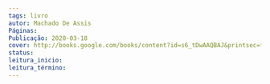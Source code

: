 ```yaml
---
tags: livro
autor: Machado De Assis
Páginas: 
Publicação: 2020-03-18
cover: http://books.google.com/books/content?id=s6_tDwAAQBAJ&printsec=frontcover&img=1&zoom=1&edge=curl&source=gbs_api
status:
leitura_inicio:
leitura_término:
---
```

